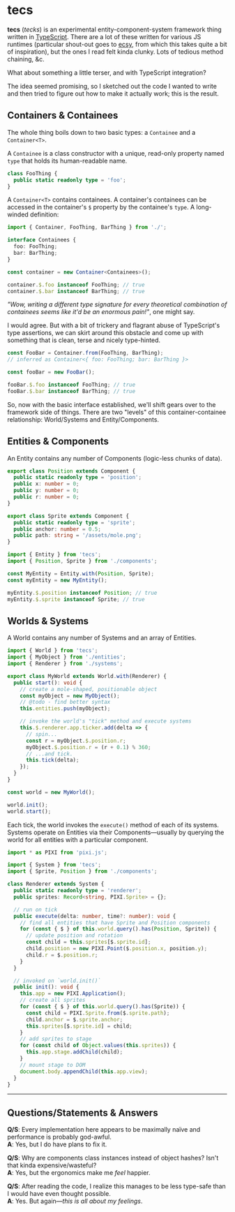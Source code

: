 # tecs

**tecs** (_tecks_) is an experimental entity-component-system framework thing written in [TypeScript](https://www.typescriptlang.org). There are a lot of these written for various JS runtimes (particular shout-out goes to [ecsy](https://ecsy.io/), from which this takes quite a bit of inspiration), but the ones I read felt kinda clunky. Lots of tedious method chaining, &c.

What about something a little terser, and with TypeScript integration?

The idea seemed promising, so I sketched out the code I wanted to write and then tried to figure out how to make it actually work; this is the result.

## Containers & Containees

The whole thing boils down to two basic types: a `Containee` and a `Container<T>`.

A `Containee` is a class constructor with a unique, read-only property named `type` that holds its human-readable name.

```typescript
class FooThing {
  public static readonly type = 'foo';
}
```

A `Container<T>` contains containees. A container's containees can be accessed in the container's `$` property by the containee's `type`. A long-winded definition:

```typescript
import { Container, FooThing, BarThing } from './';

interface Containees {
  foo: FooThing;
  bar: BarThing;
}

const container = new Container<Containees>();

container.$.foo instanceof FooThing; // true
container.$.bar instanceof BarThing; // true
```

_"Wow, writing a different type signature for every theoretical combination of containees seems like it'd be an enormous pain!"_, one might say.

I would agree. But with a bit of trickery and flagrant abuse of TypeScript's type assertions, we can skirt around this obstacle and come up with something that is clean, terse and nicely type-hinted.

```typescript
const FooBar = Container.from(FooThing, BarThing);
// inferred as Container<{ foo: FooThing; bar: BarThing }>

const fooBar = new FooBar();

fooBar.$.foo instanceof FooThing; // true
fooBar.$.bar instanceof BarThing; // true
```

So, now with the basic interface established, we'll shift gears over to the framework side of things. There are two "levels" of this container-containee relationship: World/Systems and Entity/Components.

## Entities & Components

An Entity contains any number of Components (logic-less chunks of data).

```typescript
export class Position extends Component {
  public static readonly type = 'position';
  public x: number = 0;
  public y: number = 0;
  public r: number = 0;
}

export class Sprite extends Component {
  public static readonly type = 'sprite';
  public anchor: number = 0.5;
  public path: string = '/assets/mole.png';
}
```

```typescript
import { Entity } from 'tecs';
import { Position, Sprite } from './components';

const MyEntity = Entity.with(Position, Sprite);
const myEntity = new MyEntity();

myEntity.$.position instanceof Position; // true
myEntity.$.sprite instanceof Sprite; // true
```

## Worlds & Systems

A World contains any number of Systems and an array of Entities.

```typescript
import { World } from 'tecs';
import { MyObject } from './entities';
import { Renderer } from './systems';

export class MyWorld extends World.with(Renderer) {
  public start(): void {
    // create a mole-shaped, positionable object
    const myObject = new MyObject();
    // @todo - find better syntax
    this.entities.push(myObject);

    // invoke the world's "tick" method and execute systems
    this.$.renderer.app.ticker.add(delta => {
      // spin...
      const r = myObject.$.position.r;
      myObject.$.position.r = (r + 0.1) % 360;
      // ...and tick.
      this.tick(delta);
    });
  }
}

const world = new MyWorld();

world.init();
world.start();
```

Each tick, the world invokes the `execute()` method of each of its systems.
Systems operate on Entities via their Components—usually by querying the world for all entities with a particular component.

```typescript
import * as PIXI from 'pixi.js';

import { System } from 'tecs';
import { Sprite, Position } from './components';

class Renderer extends System {
  public static readonly type = 'renderer';
  public sprites: Record<string, PIXI.Sprite> = {};

  // run on tick
  public execute(delta: number, time?: number): void {
    // find all entities that have Sprite and Position components
    for (const { $ } of this.world.query().has(Position, Sprite)) {
      // update position and rotation
      const child = this.sprites[$.sprite.id];
      child.position = new PIXI.Point($.position.x, position.y);
      child.r = $.position.r;
    }
  }

  // invoked on `world.init()`
  public init(): void {
    this.app = new PIXI.Application();
    // create all sprites
    for (const { $ } of this.world.query().has(Sprite)) {
      const child = PIXI.Sprite.from($.sprite.path);
      child.anchor = $.sprite.anchor;
      this.sprites[$.sprite.id] = child;
    }
    // add sprites to stage
    for (const child of Object.values(this.sprites)) {
      this.app.stage.addChild(child);
    }
    // mount stage to DOM
    document.body.appendChild(this.app.view);
  }
}
```

---

## Questions/Statements & Answers

**Q/S**: Every implementation here appears to be maximally naïve and performance is probably god-awful.  
**A**: Yes, but I do have plans to fix it.

**Q/S**: Why are components class instances instead of object hashes? Isn't that kinda expensive/wasteful?  
**A**: Yes, but the ergonomics make me _feel_ happier.

**Q/S**: After reading the code, I realize this manages to be less type-safe than I would have even thought possible.  
**A**: Yes. But again—_this is all about my feelings_.
